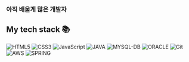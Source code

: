 <h3>아직 배울게 많은 개발자</h3>



<h2> My tech stack 📚 </h2>

![HTML5](https://img.shields.io/badge/-HTML5-F05032?style=for-the-badge&logo=html5&logoColor=ffffff)
![CSS3](https://img.shields.io/badge/-CSS3-007ACC?style=for-the-badge&logo=css3)
![JavaScript](https://img.shields.io/badge/-JavaScript-%23F7DF1C?style=for-the-badge&logo=javascript&logoColor=000000&labelColor=%23F7DF1C&color=%23FFCE5A)
![JAVA](https://img.shields.io/badge/-TypeScript-007ACC?style=for-the-badge&logo=JAVA&logoColor=white)
![MYSQL-DB](https://img.shields.io/badge/-React-222222?style=for-the-badge&logo=MYSQL-DB)
![ORACLE](https://img.shields.io/badge/-Nodejs-43853d?style=for-the-badge&logo=ORACLE&logoColor=white)
![Git](https://img.shields.io/badge/-Git-F05032?style=for-the-badge&logo=git&logoColor=black)
![AWS](https://img.shields.io/badge/-AWS-46a2f1?style=for-the-badge&logo=AWS&logoColor=ffffff)
![SPRING](https://img.shields.io/badge/-SPRING-46a2f1?style=for-the-badge&logo=SPRING&logoColor=green)
